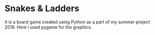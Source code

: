 # Snakes & Ladders

It is a board game created using Python as a part
of my summer project 2018. Here I used pygame for
the graphics.

